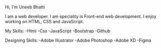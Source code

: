 Hi, I'm Uneeb Bhatti

I am a web developer. I am speciality is Front-end web development. I enjoy working on HTML, CSS and JavaScript.

My Skills:
-Html
-Css
-JavaScript
-Bootstrap
-Github

Designing Skills:
-Adobe Illustrator
-Adobe Photoshop
-Adobe XD
-Figma
